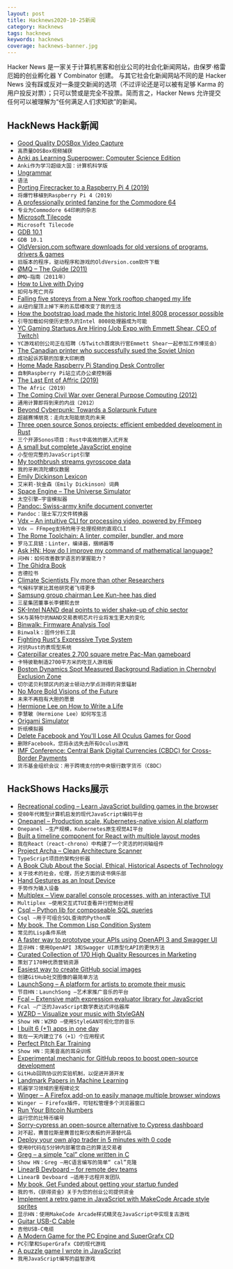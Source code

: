 ```yaml
---
layout: post
title: Hacknews2020-10-25新闻
category: Hacknews
tags: hacknews
keywords: hacknews
coverage: hacknews-banner.jpg
---
```


Hacker News 是一家关于计算机黑客和创业公司的社会化新闻网站，由保罗·格雷厄姆的创业孵化器 Y Combinator 创建。
与其它社会化新闻网站不同的是 Hacker News 没有踩或反对一条提交新闻的选项（不过评论还是可以被有足够 Karma 的用户投反对票）；只可以赞或是完全不投票。简而言之，Hacker News 允许提交任何可以被理解为“任何满足人们求知欲”的新闻。

## HackNews Hack新闻


- [Good Quality DOSBox Video Capture](https://susam.in/blog/good-quality-dosbox-video-capture/)
- `高质量DOSBox视频捕获`
- [Anki as Learning Superpower: Computer Science Edition](https://www.gresearch.co.uk/article/anki-as-learning-superpower-computer-science-edition/)
- `Anki作为学习超级大国：计算机科学版`
- [Ungrammar](https://rust-analyzer.github.io//blog/2020/10/24/introducing-ungrammar.html)
- `语法`
- [Porting Firecracker to a Raspberry Pi 4 (2019)](https://blog.cloudkernels.net/posts/firecracker-rpi4/)
- `将爆竹移植到Raspberry Pi 4（2019）`
- [A professionally printed fanzine for the Commodore 64](https://freeze64.com/)
- `专业为Commodore 64印刷的杂志`
- [Microsoft Tilecode](https://microsoft.github.io/tilecode/)
- `Microsoft Tilecode`
- [GDB 10.1](https://lists.gnu.org/archive/html/info-gnu/2020-10/msg00009.html)
- `GDB 10.1`
- [OldVersion.com software downloads for old versions of programs, drivers & games](http://www.oldversion.com/)
- `旧版本的程序，驱动程序和游戏的OldVersion.com软件下载`
- [ØMQ – The Guide (2011)](https://zguide.zeromq.org)
- `ØMQ–指南（2011年）`
- [How to Live with Dying](https://theamericanscholar.org/how-to-live-with-dying/)
- `如何与死亡共存`
- [Falling five storeys from a New York rooftop changed my life](https://www.smh.com.au/world/north-america/i-was-howling-in-pain-how-falling-five-storeys-from-a-new-york-rooftop-changed-my-life-20200910-p55u9y.html)
- `从纽约屋顶上掉下来的五层楼改变了我的生活`
- [How the bootstrap load made the historic Intel 8008 processor possible](https://www.righto.com/2020/10/how-bootstrap-load-made-historic-intel.html)
- `引导加载如何使历史悠久的Intel 8008处理器成为可能`
- [YC Gaming Startups Are Hiring (Job Expo with Emmett Shear, CEO of Twitch)](item?id=24880422)
- `YC游戏初创公司正在招聘（与Twitch首席执行官Emmett Shear一起参加工作博览会）`
- [The Canadian printer who successfully sued the Soviet Union](https://www.cbc.ca/archives/soviet-ship-seizure-solution-1.5763649?cmp=rss)
- `成功起诉苏联的加拿大印刷商`
- [Home Made Raspberry Pi Standing Desk Controller](https://timmyomahony.com/blog/home-made-standing-desk-raspberry-pi-controller)
- `自制Raspberry Pi站立式办公桌控制器`
- [The Last Ent of Affric (2019)](https://ati.woodlandtrust.org.uk/tree-search/tree?treeid=196972#/)
- `The Afric（2019）`
- [The Coming Civil War over General Purpose Computing (2012)](https://boingboing.net/2012/08/23/civilwar.html)
- `通用计算即将到来的内战（2012）`
- [Beyond Cyberpunk: Towards a Solarpunk Future](https://thedorkweb.substack.com/p/towards-a-solarpunk-future)
- `超越赛博朋克：走向太阳能朋克的未来`
- [Three open source Sonos projects: efficient embedded development in Rust](https://tech-blog.sonos.com/posts/three-open-source-sonos-projects-in-rust/)
- `三个开源Sonos项目：Rust中高效的嵌入式开发`
- [A small but complete JavaScript engine](https://bellard.org/quickjs/)
- `小型但完整的JavaScript引擎`
- [My toothbrush streams gyroscope data](https://blog.johannes-mittendorfer.com/artikel/2020/10/my-toothbrush-streams-gyroscope-data)
- `我的牙刷流陀螺仪数据`
- [Emily Dickinson Lexicon](https://edl.byu.edu)
- `艾米莉·狄金森（Emily Dickinson）词典`
- [Space Engine – The Universe Simulator](http://spaceengine.org/)
- `太空引擎–宇宙模拟器`
- [Pandoc: Swiss-army knife document converter](https://pandoc.org/)
- `Pandoc：瑞士军刀文件转换器`
- [Vdx – An intuitive CLI for processing video, powered by FFmpeg](https://github.com/yuanqing/vdx)
- `Vdx – FFmpeg支持的用于处理视频的直观CLI`
- [The Rome Toolchain: A linter, compiler, bundler, and more](https://github.com/rome/tools)
- `罗马工具链：Linter，编译器，捆绑器等`
- [Ask HN: How do I improve my command of mathematical language?](item?id=24866734)
- `问HN：如何改善数学语言的掌握能力？`
- [The Ghidra Book](https://nostarch.com/GhidraBook)
- `吉德拉书`
- [Climate Scientists Fly more than other Researchers](https://braveneweurope.com/cardiff-university-climate-scientists-fly-more-than-other-researchers-first-global-study-suggests)
- `气候科学家比其他研究者飞得更多`
- [Samsung group chairman Lee Kun-hee has died](https://www.reuters.com/article/samsung-electronics-chairman/samsung-group-chairman-lee-kun-hee-died-says-samsung-idUSS6N2H600D)
- `三星集团董事长李健熙去世`
- [SK-Intel NAND deal points to wider shake-up of chip sector](https://asia.nikkei.com/Business/Business-deals/SK-Intel-NAND-deal-points-to-wider-shake-up-of-chip-sector)
- `SK与英特尔的NAND交易表明芯片行业将发生更大的变化`
- [Binwalk: Firmware Analysis Tool](https://github.com/ReFirmLabs/binwalk)
- `Binwalk：固件分析工具`
- [Fighting Rust's Expressive Type System](https://thefuntastic.com/blog/fighting-rusts-type-system)
- `对抗Rust的表现型系统`
- [Caterpillar creates 2,700 square metre Pac-Man gameboard](https://www.equipmentjournal.com/on-the-job/pac-man-caterpillar-creates-gameboard-video/)
- `卡特彼勒制造2700平方米的吃豆人游戏板`
- [Boston Dynamics Spot Measured Background Radiation in Chernobyl Exclusion Zone](https://www.ukrinform.ua/rubric-technology/3122689-robotpes-vid-boston-dynamics-zamirav-radiaciu-u-zoni-vidcuzenna.html)
- `切尔诺贝利禁区内的波士顿动力学点测得的背景辐射`
- [No More Bold Visions of the Future](https://jayriverlong.github.io/2020/10/24/future.html)
- `未来不再抱有大胆的愿景`
- [Hermione Lee on How to Write a Life](https://www.newstatesman.com/culture/books/2020/10/hermione-lee-how-write-life)
- `李慧敏（Hermione Lee）如何写生活`
- [Origami Simulator](https://origamisimulator.org/)
- `折纸模拟器`
- [Delete Facebook and You'll Lose All Oculus Games for Good](https://www.gamespot.com/articles/delete-facebook-and-youll-lose-all-oculus-games-for-good/1100-6483716/)
- `删除Facebook，您将永远失去所有Oculus游戏`
- [IMF Conference: Central Bank Digital Currencies (CBDC) for Cross-Border Payments](https://www.imf.org/en/News/Seminars/Conferences/2020/10/19/cross-border-payment)
- `货币基金组织会议：用于跨境支付的中央银行数字货币（CBDC）`


## HackShows Hacks展示

- [ Recreational coding – Learn JavaScript building games in the browser](https://codeguppy.com)
- `受80年代微型计算机启发的现代JavaScript编码平台`
- [ Onepanel – Production scale, Kubernetes-native vision AI platform](https://github.com/onepanelio/core)
- `Onepanel –生产规模，Kubernetes原生视觉AI平台`
- [ Built a timeline component for React with multiple layout modes](https://github.com/prabhuignoto/react-chrono)
- `我在React（react-chrono）中构建了一个灵活的时间轴组件`
- [ Project Archa – Clean Architecture Scanner](https://arc.patico.pro)
- `TypeScript项目的架构分析器`
- [ A Book Club About the Social, Ethical, Historical Aspects of Technology](https://launchpass.com/tech-culture-club)
- `关于技术的社会，伦理，历史方面的读书俱乐部`
- [ Hand Gestures as an Input Device](https://github.com/bm371613/gest)
- `手势作为输入设备`
- [ Multiplex – View parallel console processes, with an interactive TUI](https://github.com/dankilman/multiplex)
- `Multiplex –使用交互式TUI查看并行控制台进程`
- [ Csql – Python lib for composeable SQL queries](https://github.com/akdor1154/python-csql)
- `Csql –用于可组合SQL查询的Python库`
- [ My book, The Common Lisp Condition System](https://www.amazon.com/Common-Lisp-Condition-System-Mechanisms/dp/148426133X)
- `常见的Lisp条件系统`
- [ A faster way to prototype your APIs using OpenAPI 3 and Swagger UI](https://github.com/egorsmkv/openapi3-generator)
- `显示HN：使用OpenAPI 3和Swagger UI原型化API的更快方法`
- [ Curated Collection of 170 High Quality Resources in Marketing](https://swipe.tejasrane.co/)
- `策划了170种优质营销资源`
- [ Easiest way to create GitHub social images](https://socialify.git.ci/)
- `创建GitHub社交图像的最简单方法`
- [ LaunchSong – A platform for artists to promote their music](http://www.launchsong.com)
- `节目HN：LaunchSong –艺术家推广音乐的平台`
- [ Fcal – Extensive math expression evaluator library for JavaScript](https://github.com/5anthosh/fcal)
- `Fcal –广泛的JavaScript数学表达式评估器库`
- [ WZRD – Visualize your music with StyleGAN](https://wzrd.ai/)
- `Show HN：WZRD –使用StyleGAN可视化您的音乐`
- [ I built 6 (+1) apps in one day](https://danieldallos.com/posts/2020/07/how-i-built-6-1-apps-in-one-day/)
- `我在一天内建立了6（+1）个应用程式`
- [ Perfect Pitch Ear Training](http://sergeykish.com/perfect-pitch-ear-training)
- `Show HN：完美音高的耳朵训练`
- [ Experimental mechanic for GitHub repos to boost open-source development](https://github.com/redbtc/octocat-loves-bitcoin)
- `GitHub回购协议的实验机制，以促进开源开发`
- [ Landmark Papers in Machine Learning](https://github.com/daturkel/learning-papers)
- `机器学习领域的里程碑论文`
- [ Winger – A Firefox add-on to easily manage multiple browser windows](https://addons.mozilla.org/en-US/firefox/addon/winger/)
- `Winger – Firefox插件，可轻松管理多个浏览器窗口`
- [ Run Your Bitcoin Numbers](https://mybtcstats.com/#/)
- `运行您的比特币编号`
- [ Sorry-cypress an open-source alternative to Cypress dashboard](https://sorry-cypress.dev/)
- `对不起，赛普拉斯是赛普拉斯仪表板的开源替代品`
- [ Deploy your own algo trader in 5 minutes with 0 code](https://streak.world)
- `使用0代码在5分钟内部署您自己的算法交易者`
- [ Greg – a simple “cal” clone written in C](https://greg-calendar.vercel.app)
- `Show HN：Greg –用C语言编写的简单“ cal”克隆`
- [ LinearB Devboard – for remote dev teams](https://linearb.io/dev-lead/)
- `LinearB Devboard –适用于远程开发团队`
- [ My book, Get Funded about getting your startup funded](https://www.amazon.com/Get-Funded-Entrepreneurs-Successful-Fundraising/dp/1260459063/ref=sr_1_1?dchild=1&keywords=get+funded&qid=1603470820&s=books&sr=1-1)
- `我的书，《获得资金》关于为您的创业公司提供资金`
- [ Implement a retro game in JavaScript with MakeCode Arcade style sprites](https://codeguppy.com/code.html?t=mars_attack&list=games)
- `显示HN：使用MakeCode Arcade样式精灵在JavaScript中实现复古游戏`
- [ Guitar USB-C Cable](https://bit.ly/2TgGQYJ)
- `吉他USB-C电缆`
- [ A Modern Game for the PC Engine and SuperGrafx CD](https://nicole.express/2020/space-ava-201-release.html)
- `PC引擎和SuperGrafx CD的现代游戏`
- [ A puzzle game I wrote in JavaScript](https://victorribeiro.com/scramble)
- `我用JavaScript编写的益智游戏`


